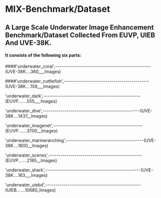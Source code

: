 MIX-Benchmark/Dataset
=====================

A Large Scale Underwater Image Enhancement Benchmark/Dataset Collected From EUVP, UIEB And UVE-38K.
---------------------------------------------------------------------------------------------------

#### It consists of the following six parts:

####'underwater_coral',------------------------------------------------(UVE-38K....360___Images)

####'underwater_cuttlefish',-------------------------------------------(UVE-38K....159___Images)

'underwater_dark',-------------------------------------------------(EUVP.......555___Images)

'underwater_dive',-------------------------------------------------(UVE-38K....1437__Images)

'underwater_imagenet',---------------------------------------------(EUVP.......3700__Images)

'underwater_marineranching',---------------------------------------(UVE-38K....1800__Images)

'underwater_scenes',-----------------------------------------------(EUVP.......2185__Images)

'underwater_shark',------------------------------------------------(UVE-38K....163___Images)

'underwater_uiebd',------------------------------------------------(UIEB.......10680_Images) 


